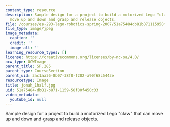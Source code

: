 ```yaml
---
content_type: resource
description: Sample design for a project to build a motorized Lego "claw" that can
  move up and down and grasp and release objects.
file: /courses/es-293-lego-robotics-spring-2007/51a75484db81b871115958f80f450c33_jonah_1half.jpg
file_type: image/jpeg
image_metadata:
  caption: ''
  credit: ''
  image-alt: ''
learning_resource_types: []
license: https://creativecommons.org/licenses/by-nc-sa/4.0/
ocw_type: OCWImage
parent_title: SP.285
parent_type: CourseSection
parent_uid: 3ac1aa36-8b07-38f8-f202-a90f68c5443e
resourcetype: Image
title: jonah_1half.jpg
uid: 51a75484-db81-b871-1159-58f80f450c33
video_metadata:
  youtube_id: null
---
```

Sample design for a project to build a motorized Lego "claw" that can move up and down and grasp and release objects.